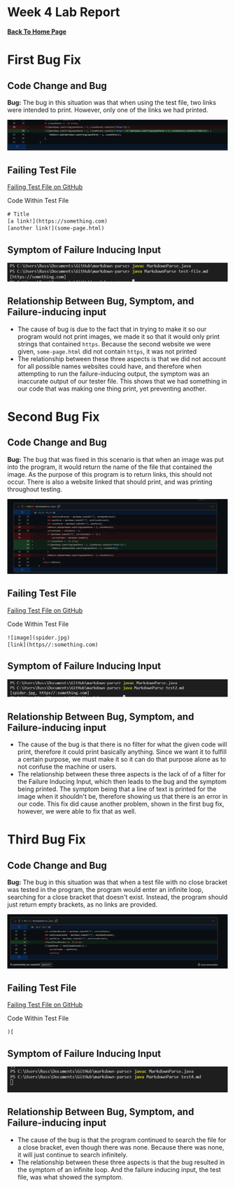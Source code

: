 # Week 4 Lab Report
[__Back To Home Page__](https://russmaster76.github.io/cse15l-lab-reports/)

# First Bug Fix
## Code Change and Bug
__Bug:__ The bug in this situation was that when using the test file, two links were intended to print. However, only one of the links we had printed.

![image](Lab4pic1.PNG)

## Failing Test File

[Failing Test File on GitHub](https://github.com/russmaster76/markdown-parse/blob/main/test-file.md?plain=1)

Code Within Test File
```
# Title
[a link!](https://something.com)
[another link!](some-page.html)
```
## Symptom of Failure Inducing Input
![image](Lab4pic2.PNG)

## Relationship Between Bug, Symptom, and Failure-inducing input
* The cause of bug is due to the fact that in trying to make it so our program would not print images, we made it so that it would only print strings that contained `https`. Because the second website we were given, `some-page.html` did not contain `https`, it was not printed
* The relationship between these three aspects is that we did not account for all possible names websites could have, and therefore when attempting to run the failure-inducing output, the symptom was an inaccurate output of our tester file. This shows that we had something in our code that was making one thing print, yet preventing another.


# Second Bug Fix

## Code Change and Bug
__Bug:__ The bug that was fixed in this scenario is that when an image was put into the program, it would return the name of the file that contained the image. As the purpose of this program is to return links, this should not occur. There is also a website linked that should print, and was printing throughout testing.

![image](Lab4pic3.PNG)

## Failing Test File
[Failing Test File on GitHub](https://github.com/russmaster76/markdown-parse/blob/main/test2.md?plain=1)

Code Within Test File
```
![image](spider.jpg)
[link](https//:something.com)
```

## Symptom of Failure Inducing Input
![image](Lab4pic4.PNG)

## Relationship Between Bug, Symptom, and Failure-inducing input
*  The cause of the bug is that there is no filter for what the given code will print, therefore it could print basically anything. Since we want it to fulfill a certain purpose, we must make it so it can do that purpose alone as to not confuse the machine or users. 
* The relationship between these three aspects is the lack of of a filter for the Failure Inducing Input, which then leads to the bug and the symptom being printed. The symptom being that a line of text is printed for the image when it shouldn't be, therefore showing us that there is an error in our code. This fix did cause another problem, shown in the first bug fix, however, we were able to fix that as well.

# Third Bug Fix

## Code Change and Bug
__Bug:__ The bug in this situation was that when a test file with no close bracket was tested in the program, the program would enter an infinite loop, searching for a close bracket that doesn't exist. Instead, the program should just return empty brackets, as no links are provided.

![image](Lab4pic5.PNG)

## Failing Test File

[Failing Test File on GitHub](https://github.com/russmaster76/markdown-parse/blob/main/test4.md?plain=1)

Code Within Test File
```
)[
```


## Symptom of Failure Inducing Input
![image](Lab4pic6.PNG)

## Relationship Between Bug, Symptom, and Failure-inducing input
* The cause of the bug is that the program continued to search the file for a close bracket, even though there was none. Because there was none, it will just continue to search infinitely.
* The relationship between these three aspects is that the bug resulted in the symptom of an infinite loop. And the failure inducing input, the test file, was what showed the symptom.